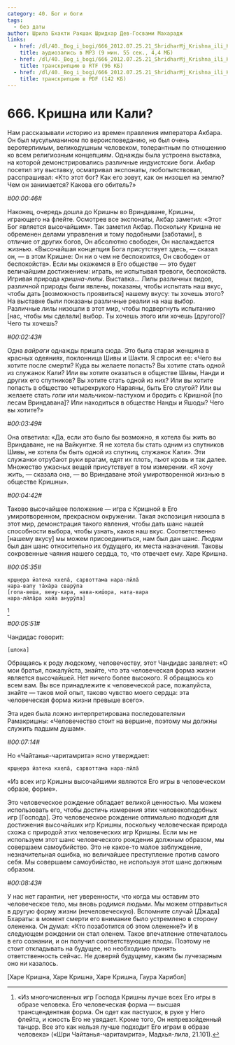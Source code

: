 ```yaml
---
category: 40. Бог и боги
tags:
  - без даты
author: Шрила Бхакти Ракшак Шридхар Дев-Госвами Махарадж
links:
  - href: /dl/40._Bog_i_bogi/666_2012.07.25.21_ShridharMj_Krishna_ili_Kali.mp3
    title: аудиозапись в MP3 (9 мин. 55 сек., 4,4 МБ)
  - href: /dl/40._Bog_i_bogi/666_2012.07.25.21_ShridharMj_Krishna_ili_Kali.rtf
    title: транскрипцию в RTF (96 КБ)
  - href: /dl/40._Bog_i_bogi/666_2012.07.25.21_ShridharMj_Krishna_ili_Kali.pdf
    title: транскрипцию в PDF (142 КБ)
---
```


# 666. Кришна или Кали?

Нам рассказывали историю из времен правления императора Акбара. Он был мусульманином по вероисповеданию, но был очень веротерпимым, великодушным человеком, толерантным по отношению ко всем религиозным концепциям. Однажды была устроена выставка, на которой демонстрировались различные индуистские боги. Акбар посетил эту выставку, осматривал экспонаты, любопытствовал, расспрашивал: «Кто этот бог? Как его зовут, как он низошел на землю? Чем он занимается? Какова его обитель?»

*#00:00:46#*

Наконец, очередь дошла до Кришны во Вриндаване, Кришны, играющего на флейте. Осмотрев все экспонаты, Акбар заметил: «Этот Бог является высочайшим». Так заметил Акбар. Поскольку Кришна не обременен делами управления и тому подобными [заботами], в отличие от других богов, Он абсолютно свободен, Он наслаждается жизнью. «Высочайшая концепция Бога присутствует здесь, — сказал он, — в этом Кришне: Он ни о чем не беспокоится, Он свободен от беспокойств». Если мы окажемся в Его обществе — это будет величайшим достижением: играть, не испытывая тревоги, беспокойств. Игривая природа *кришна-лилы*. Выставка… Лилы различных видов, различной природы были явлены, показаны, чтобы испытать наш вкус, чтобы дать [возможность проявиться] нашему вкусу: ты хочешь этого? На выставке были показаны различные реалии на наш выбор. Различные *лилы* низошли в этот мир, чтобы подвергнуть испытанию [нас, чтобы мы сделали] выбор. Ты хочешь этого или хочешь [другого]? Чего ты хочешь?

*#00:02:43#*

Одна *вайраги* однажды пришла сюда. Это была старая женщина в красных одеяниях, поклонница Шивы и Шакти. Я спросил ее: «Чего вы хотите после смерти? Куда вы желаете попасть? Вы хотите стать одной из служанок Кали? Или вы хотите оказаться в обществе Шивы, Нанди и других его спутников? Вы хотите стать одной из них? Или вы хотите попасть в общество четырехрукого Нараяны, быть Его слугой? Или вы желаете стать *гопи* или мальчиком-пастухом и бродить с Кришной [по лесам Вриндавана]? Или находиться в обществе Нанды и Яшоды? Чего вы хотите?»

*#00:03:49#*

Она ответила: «Да, если это было бы возможно, я хотела бы жить во Вриндаване, не на Вайкунтхе. Я не хотела бы стать одним из спутников Шивы, не хотела бы быть одной из спутниц, служанок Кали». Эти служанки отрубают руки врагам, едят их плоть, пьют кровь и так далее. Множество ужасных вещей присутствует в том измерении. «Я хочу жить, — сказала она, — во Вриндаване этой умиротворенной жизнью в обществе Кришны».

*#00:04:42#*

Таково высочайшее положение — игра с Кришной в Его умиротворенном, прекрасном окружении. Такая экспозиция низошла в этот мир, демонстрация такого явления, чтобы дать шанс нашей способности выбора, чтобы узнать, каков наш вкус. Соответственно [нашему вкусу] мы можем присоединиться, нам был дан шанс. Людям был дан шанс относительно их будущего, их места назначения. Таковы сокровенные чаяния нашего сердца, то, что отвечает ему. Харе Кришна.

*#00:05:35#*

    кр̣ш̣н̣ера йатека кхела̄, сарвоттама нара-лӣла̄
    нара-вапу та̄ха̄ра сварӯпа
    [гопа-веш́а, вен̣у-кара, нава-киш́ора, нат̣а-вара
    нара-лӣла̄ра хайа анурӯпа]
[^_ftn1]

*#00:05:51#*

Чандидас говорит:

    [шлока]

Обращаясь к роду людскому, человечеству, этот Чандидас заявляет: «О мои братья, пожалуйста, знайте, что эта человеческая форма жизни является высочайшей. Нет ничего более высокого. Я обращаюсь ко всем вам. Вы все принадлежите к человеческой расе, пожалуйста, знайте — таков мой опыт, таково чувство моего сердца: эта человеческая форма жизни превыше всего».

Эта идея была ложно интерпретирована последователями Рамакришны: «Человечество стоит на вершине, поэтому мы должны служить падшим душам».

*#00:07:14#*

Но «Чайтанья-чаритамрита» ясно утверждает:

    кр̣ш̣н̣ера йатека кхела̄, сарвоттама нара-лӣла̄

«Из всех игр Кришны высочайшими являются Его игры в человеческом образе, форме».

Это человеческое рождение обладает великой ценностью. Мы можем использовать его, чтобы достичь измерения этих человекоподобных игр [Господа]. Это человеческое рождение оптимально подходит для достижения высочайших игр Кришны, поскольку человеческая природа схожа с природой этих человеческих игр Кришны. Если мы не используем этот шанс человеческого рождения должным образом, мы совершаем самоубийство. Это не какое-то малое заблуждение, незначительная ошибка, но величайшее преступление против самого себя. Мы совершаем самоубийство, не используя этот шанс должным образом.

*#00:08:43#*

У нас нет гарантии, нет уверенности, что когда мы оставим это человеческое тело, мы вновь родимся людьми. Мы можем отправиться в другую форму жизни (нечеловеческую). Вспомните случай [Джада] Бхараты: в момент смерти его внимание было устремлено в сторону олененка. Он думал: «Кто позаботится об этом олененке?» И в следующем рождении он стал оленем. Такое впечатление отпечаталось в его сознании, и он получил соответствующие плоды. Поэтому не стоит откладывать на будущее, но необходимо принять ответственность сейчас. Не доверяй будущему, каким бы лучезарным оно ни казалось.

[Харе Кришна, Харе Кришна, Харе Кришна, Гаура Харибол]



[^_ftn1]: «Из многочисленных игр Господа Кришны лучше всех Его игры в образе человека. Его человеческая форма — высшая трансцендентная форма. Он одет как пастушок, в руке у Него флейта, и юность Его не увядает. Кроме того, Он непревзойденный танцор. Все это как нельзя лучше подходит Его играм в образе человека» («Шри Чайтанья-чаритамрита», Мадхья-лила, 21.101).

